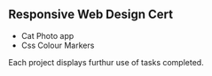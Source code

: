 <h2>Responsive Web Design Cert</h2>

<ul>
  <li> Cat Photo app</li>
  <li> Css Colour Markers</li>
</ul>

<p>Each project displays furthur use of tasks completed.</p>
